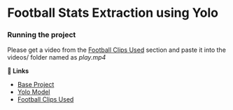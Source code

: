 # Football Stats Extraction using Yolo

### Running the project

Please get a video from the [Football Clips Used](https://www.kaggle.com/competitions/dfl-bundesliga-data-shootout/data?select=clips) section and paste it into the videos/ folder named as _play.mp4_

**:link: Links**

- [Base Project](https://www.youtube.com/watch?v=neBZ6huolkg&t=431s)
- [Yolo Model](https://docs.ultralytics.com/models/yolov8/)
- [Football Clips Used](https://www.kaggle.com/competitions/dfl-bundesliga-data-shootout/data?select=clips)
